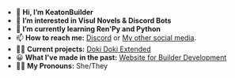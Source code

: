 - 👋 **Hi, I’m KeatonBuilder**
- 👀 **I’m interested in Visul Novels & Discord Bots**
- 🌱 **I’m currently learning Ren'Py and Python**
- 📫 **How to reach me:** [Discord](https://discord.gg/yFsB7VJQNY) or [My other social media](https://wlo.link/@keatonbuilds).
- 👨‍💻 **Current projects:** [Doki Doki Extended](https://github.com/keatonbuilder/dde)
- 😀 **What I've made in the past:** [Website for Builder Development](https://builderdevelopment.github.io/bdevweb/)
- 🏳️‍⚧️ **My Pronouns:** She/They
